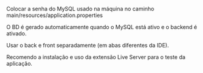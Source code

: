 Colocar a senha do MySQL usado na máquina no caminho main/resources/application.properties

O BD é gerado automaticamente quando o MySQL está ativo e o backend é ativado.

Usar o back e front separadamente (em abas diferentes da IDE).

Recomendo a instalação e uso da extensão Live Server para o teste da aplicação.
